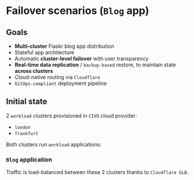 # Failover scenarios (`Blog` app)

## Goals

- **Multi-cluster** Flaskr blog app distribution
- Stateful app architecture
- Automatic **cluster-level failover** with user transparency
- **Real-time data replication** / `backup-based` restore, to maintain state **across clusters**
- Cloud-native routing via `Cloudflare`
- `GitOps-compliant` deployment pipeline

## Initial state

2 `workload` clusters provisioned in `CIVO` cloud provider:

- `london`
- `frankfurt`

Both clusters run `workload` applications:

### `Blog` application

Traffic is load-balanced between these 2 clusters thanks to `Cloudflare GLB`.

